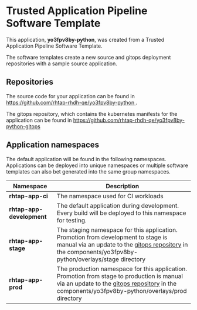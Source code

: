 # Trusted Application Pipeline Software Template

This application, **yo3fpv8by-python**, was created from a Trusted Application Pipeline Software Template.

The software templates create a new source and gitops deployment repositories with a sample source application. 

## Repositories

The source code for your application can be found in [https://github.com/rhtap-rhdh-qe/yo3fpv8by-python ](https://github.com/rhtap-rhdh-qe/yo3fpv8by-python ).
 
The gitops repository, which contains the kubernetes manifests for the application can be found in 
[https://github.com/rhtap-rhdh-qe/yo3fpv8by-python-gitops ](https://github.com/rhtap-rhdh-qe/yo3fpv8by-python-gitops ) 

## Application namespaces 

The default application will be found in the following namespaces. Applications can be deployed into unique namespaces or multiple software templates can also bet generated into the same group namespaces.  

|  Namespace   |  Description   |  
| -------- | -------- |
| **rhtap-app-ci** | The namespace used for CI workloads |
| **rhtap-app-development** | The default application during development. Every build will be deployed to this namespace for testing. |
| **rhtap-app-stage** | The staging namespace for this application. Promotion from development to stage is manual via an update to the [gitops repository](https://github.com/rhtap-rhdh-qe/yo3fpv8by-python-gitops ) in the components/yo3fpv8by-python/overlays/stage directory |
| **rhtap-app-prod** | The production namespace for this application. Promotion from stage to production is manual via an update to the [gitops repository](https://github.com/rhtap-rhdh-qe/yo3fpv8by-python-gitops ) in the components/yo3fpv8by-python/overlays/prod directory |